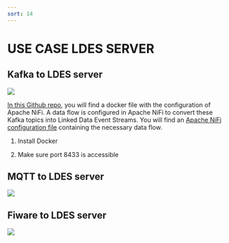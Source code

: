 ```yaml
---
sort: 14
---
```


# USE CASE LDES SERVER

##  Kafka to LDES server

![](/VSDS-Tech-Docs/images/kafka.png)

[In this Github repo](https://github.com/samuvack/ldes-grar), you will find a docker file with the configuration of Apache NiFi. A data flow is configured in Apache NiFi to convert these Kafka topics into Linked Data Event Streams. You will find an [Apache NiFi configuration file](https://github.com/samuvack/ldes-grar/blob/main/NiFi_Flow.json) containing the necessary data flow.

1. Install Docker

2. Make sure port 8433 is accessible



##  MQTT to LDES server

![](/VSDS-Tech-Docs/images/MQQ.png)


## Fiware to LDES server

![](/VSDS-Tech-Docs/images/Fiware.png)